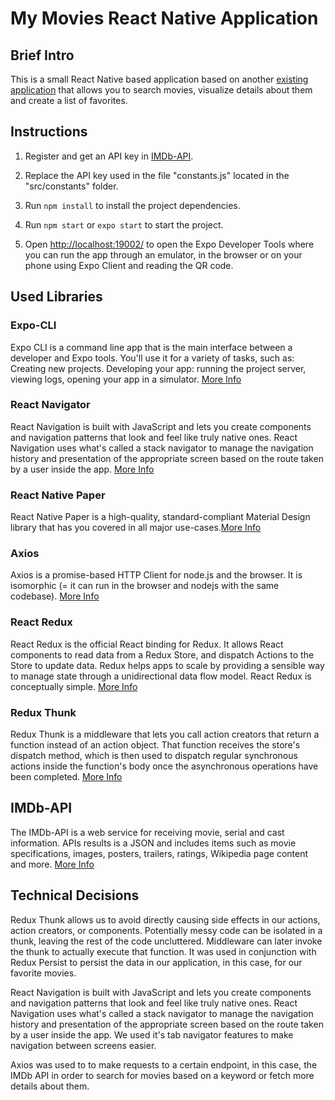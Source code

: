 # My Movies React Native Application

## Brief Intro

This is a small React Native based application based on another [existing application](https://github.com/bpalma89/MyMoviesAppReact) that allows you to search movies, visualize details about them and create a list of favorites.

## Instructions

1. Register and get an API key in [IMDb-API](https://imdb-api.com/).

2. Replace the API key used in the file "constants.js" located in the "src/constants" folder.

3. Run `npm install` to install the project dependencies.

4. Run `npm start` or `expo start` to start the project.

5. Open [http://localhost:19002/](http://localhost:19002/) to open the Expo Developer Tools where you can run the app through an emulator, in the browser or on your phone using Expo Client and reading the QR code.

## Used Libraries

### Expo-CLI

Expo CLI is a command line app that is the main interface between a developer and Expo tools. You'll use it for a variety of tasks, such as: Creating new projects. Developing your app: running the project server, viewing logs, opening your app in a simulator. [More Info](docs.expo.dev/workflow/expo-cli/)

### React Navigator

React Navigation is built with JavaScript and lets you create components and navigation patterns that look and feel like truly native ones. React Navigation uses what's called a stack navigator to manage the navigation history and presentation of the appropriate screen based on the route taken by a user inside the app. [More Info](https://reactnavigation.org/)

### React Native Paper

React Native Paper is a high-quality, standard-compliant Material Design library that has you covered in all major use-cases.[More Info](https://callstack.github.io/react-native-paper/)

### Axios

Axios is a promise-based HTTP Client for node.js and the browser. It is isomorphic (= it can run in the browser and nodejs with the same codebase). [More Info](https://axios-http.com/docs/intro)

### React Redux

React Redux is the official React binding for Redux. It allows React components to read data from a Redux Store, and dispatch Actions to the Store to update data. Redux helps apps to scale by providing a sensible way to manage state through a unidirectional data flow model. React Redux is conceptually simple. [More Info](https://react-redux.js.org)

### Redux Thunk

Redux Thunk is a middleware that lets you call action creators that return a function instead of an action object. That function receives the store's dispatch method, which is then used to dispatch regular synchronous actions inside the function's body once the asynchronous operations have been completed. [More Info](https://github.com/reduxjs/redux-thunk)

## IMDb-API

The IMDb-API is a web service for receiving movie, serial and cast information. APIs results is a JSON and includes items such as movie specifications, images, posters, trailers, ratings, Wikipedia page content and more. [More Info](https://imdb-api.com/)

## Technical Decisions

Redux Thunk allows us to avoid directly causing side effects in our actions, action creators, or components. Potentially messy code can be isolated in a thunk, leaving the rest of the code uncluttered. Middleware can later invoke the thunk to actually execute that function. It was used in conjunction with Redux Persist to persist the data in our application, in this case, for our favorite movies.

React Navigation is built with JavaScript and lets you create components and navigation patterns that look and feel like truly native ones. React Navigation uses what's called a stack navigator to manage the navigation history and presentation of the appropriate screen based on the route taken by a user inside the app. We used it's tab navigator features to make navigation between screens easier.

Axios was used to to make requests to a certain endpoint, in this case, the IMDb API in order to search for movies based on a keyword or fetch more details about them.
